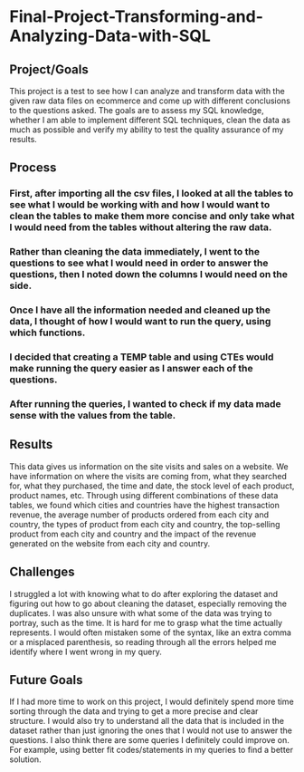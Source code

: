 # Final-Project-Transforming-and-Analyzing-Data-with-SQL

## Project/Goals
This project is a test to see how I can analyze and transform data with the given raw data files on ecommerce and come up with different conclusions to the questions asked. 
The goals are to assess my SQL knowledge, whether I am able to implement different SQL techniques, clean the data as much as possible and verify my ability to test the quality assurance of my results. 

## Process
### First, after importing all the csv files, I looked at all the tables to see what I would be working with and how I would want to clean the tables to make them more concise and only take what I would need from the tables without altering the raw data.
### Rather than cleaning the data immediately, I went to the questions to see what I would need in order to answer the questions, then I noted down the columns I would need on the side.
### Once I have all the information needed and cleaned up the data, I thought of how I would want to run the query, using which functions.
### I decided that creating a TEMP table and using CTEs would make running the query easier as I answer each of the questions.
### After running the queries, I wanted to check if my data made sense with the values from the table.

## Results
This data gives us information on the site visits and sales on a website. We have information on where the visits are coming from, what they searched for, what they purchased, the time and date, the stock level of each product, product names, etc.
Through using different combinations of these data tables, we found which cities and countries have the highest transaction revenue, the average number of products ordered from each city and country, the types of product from each city and country, the top-selling product from each city and country and the impact of the revenue generated on the website from each city and country.

## Challenges 

I struggled a lot with knowing what to do after exploring the dataset and figuring out how to go about cleaning the dataset, especially removing the duplicates.
I was also unsure with what some of the data was trying to portray, such as the time. It is hard for me to grasp what the time actually represents.
I would often mistaken some of the syntax, like an extra comma or a misplaced parenthesis, so reading through all the errors helped me identify where I went wrong in my query.

## Future Goals

If I had more time to work on this project, I would definitely spend more time sorting through the data and trying to get a more precise and clear structure.
I would also try to understand all the data that is included in the dataset rather than just ignoring the ones that I would not use to answer the questions.
I also think there are some queries I definitely could improve on. For example, using better fit codes/statements in my queries to find a better solution.
